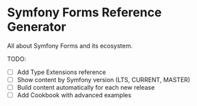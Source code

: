 # Symfony Forms Reference Generator
All about Symfony Forms and its ecosystem.

TODO:
- [ ] Add Type Extensions reference
- [ ] Show content by Symfony version (LTS, CURRENT, MASTER)
- [ ] Build content automatically for each new release
- [ ] Add Cookbook with advanced examples
